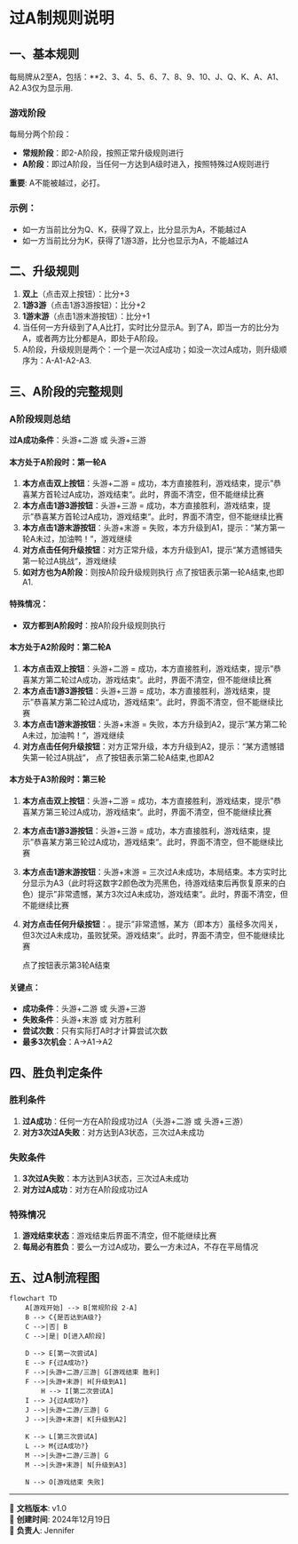 # 过A制规则说明

## 一、基本规则

每局牌从2至A，包括：**2、3、4、5、6、7、8、9、10、J、Q、K、A、A1、A2.A3仅为显示用.

### 游戏阶段
每局分两个阶段：
- **常规阶段**：即2-A阶段，按照正常升级规则进行
- **A阶段**：即过A阶段，当任何一方达到A级时进入，按照特殊过A规则进行

**重要**: A不能被越过，必打。

### 示例：
- 如一方当前比分为Q、K，获得了双上，比分显示为A，不能越过A
- 如一方当前比分为K，获得了1游3游，比分也显示为A，不能越过A

## 二、升级规则

1. **双上**（点击双上按钮）：比分+3
2. **1游3游**（点击1游3游按钮）：比分+2  
3. **1游末游**（点击1游末游按钮）：比分+1
4. 当任何一方升级到了A,A比打，实时比分显示A。到了A，即当一方的比分为A，或者两方比分都是A，即处于A阶段。
5. A阶段，升级规则是两个：一个是一次过A成功；如没一次过A成功，则升级顺序为：A-A1-A2-A3.

## 三、A阶段的完整规则

### A阶段规则总结
  **过A成功条件**：头游+二游 或 头游+三游

#### 本方处于A阶段时：第一轮A
1. **本方点击双上按钮**：头游+二游 = 成功，本方直接胜利，游戏结束，提示”恭喜某方首轮过A成功，游戏结束“。此时，界面不清空，但不能继续比赛
2. **本方点击1游3游按钮**：头游+三游 = 成功，本方直接胜利，游戏结束，提示”恭喜某方首轮过A成功，游戏结束“。此时，界面不清空，但不能继续比赛
3. **本方点击1游末游按钮**：头游+末游 = 失败，本方升级到A1，提示：“某方第一轮A未过，加油鸭！“，游戏继续
4. **对方点击任何升级按钮**：对方正常升级，本方升级到A1，提示“某方遗憾错失第一轮过A挑战“，游戏继续
5. **如对方也为A阶段**：则按A阶段升级规则执行
   点了按钮表示第一轮A结束,也即A1.

#### 特殊情况：
- **双方都到A阶段时**：按A阶段升级规则执行

#### 本方处于A2阶段时：第二轮A
1. **本方点击双上按钮**：头游+二游 = 成功，本方直接胜利，游戏结束，提示”恭喜某方第二轮过A成功，游戏结束“。此时，界面不清空，但不能继续比赛
2. **本方点击1游3游按钮**：头游+三游 = 成功，本方直接胜利，游戏结束，提示”恭喜某方第二轮过A成功，游戏结束“。此时，界面不清空，但不能继续比赛
3. **本方点击1游末游按钮**：头游+末游 = 失败，本方升级到A2，提示“某方第二轮A未过，加油鸭！“，游戏继续
4. **对方点击任何升级按钮**：对方正常升级，本方升级到A2，提示：“某方遗憾错失第一轮过A挑战“，
   点了按钮表示第二轮A结束,也即A2


#### 本方处于A3阶段时：第三轮
1. **本方点击双上按钮**：头游+二游 = 成功，本方直接胜利，游戏结束，提示”恭喜某方第三轮过A成功，游戏结束“。此时，界面不清空，但不能继续比赛
2. **本方点击1游3游按钮**：头游+三游 = 成功，本方直接胜利，游戏结束，提示”恭喜某方第三轮过A成功，游戏结束“。此时，界面不清空，但不能继续比赛
3. **本方点击1游末游按钮**：头游+末游 = 三次过A未成功，本局结束。本方实时比分显示为A3（此时将这数字2颜色改为亮黑色，待游戏结束后再恢复原来的白色）提示”非常遗憾，某方3次过A未成功，游戏结束“。此时，界面不清空，但不能继续比赛
4. **对方点击任何升级按钮**：。提示”非常遗憾，某方（即本方）虽经多次闯关，但3次过A未成功，虽败犹荣。游戏结束“。此时，界面不清空，但不能继续比赛

    点了按钮表示第3轮A结束

#### 关键点：
- **成功条件**：头游+二游 或 头游+三游
- **失败条件**：头游+末游 或 对方胜利
- **尝试次数**：只有实际打A时才计算尝试次数
- **最多3次机会**：A→A1→A2

## 四、胜负判定条件

### 胜利条件
1. **过A成功**：任何一方在A阶段成功过A（头游+二游 或 头游+三游）
2. **对方3次过A失败**：对方达到A3状态，三次过A未成功

### 失败条件
1. **3次过A失败**：本方达到A3状态，三次过A未成功
2. **对方过A成功**：对方在A阶段成功过A

### 特殊情况
1. **游戏结束状态**：游戏结束后界面不清空，但不能继续比赛
2. **每局必有胜负**：要么一方过A成功，要么一方未过A，不存在平局情况

## 五、过A制流程图

```mermaid
flowchart TD
    A[游戏开始] --> B[常规阶段 2-A]
    B --> C{是否达到A级?}
    C -->|否| B
    C -->|是| D[进入A阶段]
    
    D --> E[第一次尝试A]
    E --> F{过A成功?}
    F -->|头游+二游/三游| G[游戏结束 胜利]
    F -->|头游+末游| H[升级到A1]
        H --> I[第二次尝试A]
    I --> J{过A成功?}
    J -->|头游+二游/三游| G
    J -->|头游+末游| K[升级到A2]
    
    K --> L[第三次尝试A]
    L --> M{过A成功?}
    M -->|头游+二游/三游| G
    M -->|头游+末游| N[升级到A3]
    
    N --> O[游戏结束 失败]
```






---

📝 **文档版本**: v1.0  
📅 **创建时间**: 2024年12月19日  
👤 **负责人**: Jennifer
